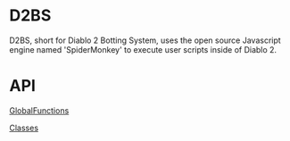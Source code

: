 # D2BS
D2BS, short for Diablo 2 Botting System, uses the open source Javascript engine named 'SpiderMonkey' to execute user scripts inside of Diablo 2.

# API
[GlobalFunctions](doc/api/globalFunctions.md)

[Classes](doc/api/classes.md)